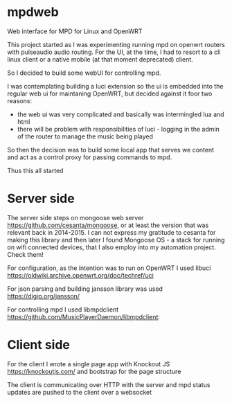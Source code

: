 # mpdweb
Web interface for MPD for Linux and OpenWRT

This project started as I was experimenting running mpd on openwrt routers with pulseaudio audio routing. For the UI, at the time, I had to resort to a cli linux client or a native mobile (at that moment deprecated) client.

So I decided to build some webUI for controlling mpd.

I was contemplating building a luci extension so the ui is embedded into the regular web ui for maintaning OpenWRT, but decided against it foor two reasons:
- the web ui was very complicated and basically was intermingled lua and html
- there will be problem with responsibilities of luci - logging in the admin of the router to manage the music being played

So then the decision was to build some local app that serves we content and act as a control proxy for passing commands to mpd.

Thus this all started

# Server side

The server side steps on mongoose web server <https://github.com/cesanta/mongoose>, or at least the version that was relevant back in 2014-2015. I can not express my gratitude to cesanta for making this library and then later I found Mongoose OS - a stack for running on wifi connected devices, that I also employ into my automation project. Check them!

For configuration, as the intention was to run on OpenWRT I used libuci <https://oldwiki.archive.openwrt.org/doc/techref/uci>

For json parsing and building jansson library was used <https://digip.org/jansson/>

For controlling mpd I used libmpdclient <https://github.com/MusicPlayerDaemon/libmpdclient>:

# Client side

For the client I wrote a single page app with Knockout JS <https://knockoutjs.com/> and bootstrap for the page structure

The client is communicating over HTTP with the server and mpd status updates are pushed to the client over a websocket
